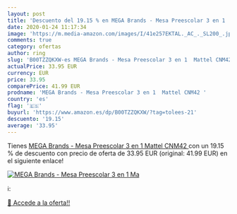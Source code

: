 ```yaml
---
layout: post
title: 'Descuento del 19.15 % en MEGA Brands - Mesa Preescolar 3 en 1  Ma'
date: 2020-01-24 11:17:34
image: 'https://m.media-amazon.com/images/I/41e257EKTAL._AC_._SL200_.jpg'
comments: true
category: ofertas
author: ring
slug: 'B00TZZQKXW-es MEGA Brands - Mesa Preescolar 3 en 1  Mattel CNM42 '
actualPrice: 33.95 EUR
currency: EUR
price: 33.95
comparePrice: 41.99 EUR
prodname: 'MEGA Brands - Mesa Preescolar 3 en 1  Mattel CNM42 '
country: 'es'
flag: '🇪🇸'
buyurl: 'https://www.amazon.es/dp/B00TZZQKXW/?tag=tolees-21'
descuento: '19.15'
average: '33.95'
---
```


Tienes [MEGA Brands - Mesa Preescolar 3 en 1  Mattel CNM42 ](https://www.amazon.es/dp/B00TZZQKXW/?tag=tolees-21) con un 19.15 % de descuento con precio de oferta de 33.95 EUR (original: 41.99 EUR) en el siguiente enlace!

[![MEGA Brands - Mesa Preescolar 3 en 1  Ma](https://m.media-amazon.com/images/I/41e257EKTAL._AC_._SL200_.jpg)](https://www.amazon.es/dp/B00TZZQKXW/?tag=tolees-21)

ℹ️:


[🛒 Accede a la oferta!!](https://www.amazon.es/dp/B00TZZQKXW/?tag=tolees-21)
